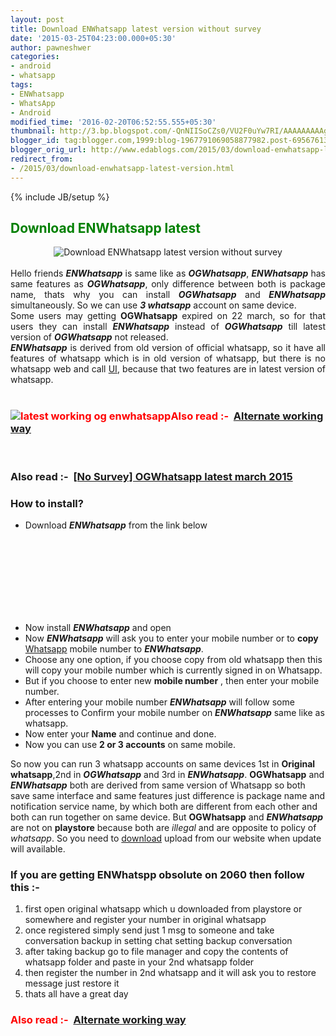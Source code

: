 ```yaml
---
layout: post
title: Download ENWhatsapp latest version without survey
date: '2015-03-25T04:23:00.000+05:30'
author: pawneshwer
categories:
- android
- whatsapp
tags:
- ENWhatsapp
- WhatsApp
- Android
modified_time: '2016-02-20T06:52:55.555+05:30'
thumbnail: http://3.bp.blogspot.com/-QnNIISoCZs0/VU2F0uYw7RI/AAAAAAAAAg0/nJ5uyU5JDxM/s72-c/enwhatsapp.jpg
blogger_id: tag:blogger.com,1999:blog-1967791069058877982.post-6956761324075709090
blogger_orig_url: http://www.edablogs.com/2015/03/download-enwhatsapp-latest-version.html
redirect_from:
- /2015/03/download-enwhatsapp-latest-version.html
---
```


{% include JB/setup %}

<div dir="ltr" style="text-align: left;" trbidi="on"><h2><span style="color: green;">Download ENWhatsapp latest</span></h2><div class="separator" style="clear: both; text-align: center;"><img alt="Download ENWhatsapp latest version without survey" border="0" src="http://3.bp.blogspot.com/-QnNIISoCZs0/VU2F0uYw7RI/AAAAAAAAAg0/nJ5uyU5JDxM/s1600/enwhatsapp.jpg" title="Download ENWhatsapp latest version without survey" /></div><br /><div style="text-align: justify;">Hello friends <i><b>ENWhatsapp</b></i> is same like as <i><b>OGWhatsapp</b></i>, <i><b>ENWhatsapp</b></i> has same features as <i><b>OGWhatsapp</b></i>, only difference between both is package name, thats why you can install <i><b>OGWhatsapp</b></i> and <i><b>ENWhatsapp</b></i> simultaneously. So we can use <i><b>3 whatsapp</b></i> account on same device.</div><div style="text-align: justify;">Some users may getting <b>OGWhatsapp</b> expired on 22 march, so for that users they can install <i><b>ENWhatsapp</b></i> instead of <i><b>OGWhatsapp</b></i> till latest version of <b><i>OGWhatsapp</i></b> not released.</div><div style="text-align: justify;"><i><b>ENWhatsapp</b></i> is derived from old version of official whatsapp, so it have all features of whatsapp which is in old version of whatsapp, but there is no whatsapp web and call <a class="zem_slink" href="http://en.wikipedia.org/wiki/User_interface" rel="wikipedia" target="_blank" title="User interface">UI</a>, because that two features are in latest version of whatsapp.</div><br /><h3><span style="color: red;"><img alt="latest working og enwhatsapp" src="http://3.bp.blogspot.com/-zibixczDVew/VVVAQFigKZI/AAAAAAAAGf8/5oCkFxUof_w/s1600/new10_e0.gif" />Also read :-</span>&nbsp; <a href="http://www.xdablogs.com/2015/06/use-two-whatsapp-account-on-one-device-whatsappAD.html" target="_blank" title="Use two whatsapp account on Android using Disa">Alternate working way</a></h3><br /><h3>Also read :-&nbsp; <a href="http://www.xdablogs.com/2015/03/no-survey-ogwhatsapp-latest-march-2015.html" target="_blank" title="[No Survey] OGWhatsapp latest march 2015">[No Survey] OGWhatsapp latest march 2015</a></h3><h3><div class="alert alert-question" role="alert">How to install?</div></h3><ul><li>Download <i><b>ENWhatsapp</b> </i>from the link below</li></ul><div style="text-align: center;"><br /><br /><br /><br /><br /><br /><br /><article id="default-usage"><div class="to-lock" style="display: none;"><a class="btn" href="https://drive.google.com/file/d/0B2G6mkqvibyodVV3NFIxR21SR0U/view?usp=sharing" target="_blank" title="Download ENWhatsapp latest version">Download</a></div></article></div><ul><li>Now install <i><b>E</b><b>NWhatsapp</b></i> and open</li><li>Now <i><b>ENWhatsapp</b></i> will ask you to enter your mobile number or to <b>copy</b> <a class="zem_slink" href="http://en.wikipedia.org/wiki/WhatsApp" rel="wikipedia" target="_blank" title="WhatsApp">Whatsapp</a> mobile number to <i><b>ENWhatsapp</b></i>.</li><li>Choose any one option, if you choose copy from old whatsapp then this will copy your mobile number which is currently signed in on Whatsapp.</li><li>But if you choose to enter new <b>mobile number</b> , then enter your mobile number.</li><li>After entering your mobile number <i><b>ENWhatsapp</b></i> will follow some processes to Confirm your mobile number on <i><b>ENWhatsapp</b></i> same like as whatsapp.</li><li>Now enter your <b>Name</b> and continue and done.</li><li>Now you can use <b>2 or 3 accounts</b> on same mobile.</li></ul><!-- adsense -->So now you can run 3 whatsapp accounts on same devices 1st in <b>Original whatsapp</b>,2nd in <i><b>OGWhatsapp</b></i> and 3rd in <i><b>ENWhatsapp</b></i>. <b>OGWhatsapp</b> and <i><b>ENWhatsapp</b></i> both are derived from same version of Whatsapp so both save same interface and same features just difference is package name and notification service name, by which both are different from each other and both can run together on same device. But <b>OGWhatsapp</b> and <b><i>ENWhatsapp</i></b> are not on <b>playstore</b> because both are <i>illegal</i> and are opposite to policy of <i>whatsapp</i>. So you need to <a class="zem_slink" href="http://en.wikipedia.org/wiki/Uploading_and_downloading" rel="wikipedia" target="_blank" title="Uploading and downloading">download</a> upload from our website when update will available.<br /><h3><div class="alert alert-success-warning" role="alert">If you are getting ENWhatspp obsolute on 2060 then follow this :-</div></h3><ol><li>first open original whatsapp which u downloaded from playstore or somewhere and register your number in original whatsapp</li><li>once registered simply send just 1 msg to someone and take conversation backup in setting chat setting backup conversation</li><li>after taking backup go to file manager and copy the contents of whatsapp folder and paste in your 2nd whatsapp folder</li><li>then register the number in 2nd whatsapp and it will ask you to restore message just restore it</li><li>thats all have a great day</li></ol><h3><span style="color: red;">Also read :-</span>&nbsp; <a href="http://www.xdablogs.com/2015/05/use-two-whatsapp-account-on-android-mobile.html" target="_blank" title="Use two whatsapp account on Android using Disa">Alternate working way</a></h3></div>